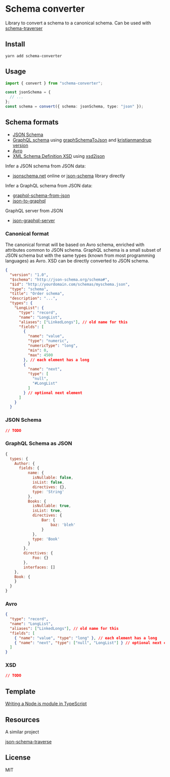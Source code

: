 # Schema converter

Library to convert a schema to a canonical schema. Can be used with [schema-traverser](https://github.com/kristianmandrup/schema-traverser)

## Install

`yarn add schema-converter`

## Usage

```ts
import { convert } from "schema-converter";

const jsonSchema = {
  // ...
};
const schema = convert({ schema: jsonSchema, type: "json" });
```

## Schema formats

- [JSON Schema](https://json-schema.org/)
- [GraphQL schema](https://graphql.org/learn/schema/) using [graphSchemaToJson](https://github.com/jjwtay/graphSchemaToJson) and [kristianmandrup version](https://github.com/kristianmandrup/graphSchemaToJson)
- [Avro](https://avro.apache.org/docs/current/spec.html)
- [XML Schema Definition XSD](w3schools.com/xml/schema_intro.asp) using [xsd2json](https://github.com/fnogatz/xsd2json)

Infer a JSON schema from JSON data:

- [jsonschema.net](https://www.jsonschema.net/) online or [json-schema](https://github.com/jackwootton/json-schema) library directly

Infer a GraphQL schema from JSON data:

- [graphql-schema-from-json](https://github.com/marmelab/graphql-schema-from-json)
- [json-to-graphql](https://github.com/Aweary/json-to-graphql)

GraphQL server from JSON

- [json-graphql-server](https://github.com/marmelab/json-graphql-server)

### Canonical format

The canonical format will be based on Avro schema, enriched with attributes common to JSON schema. GraphQL schema is a small subset of JSON schema but with the same types (known from most programming languages) as Avro. XSD can be directly converted to JSON schema.

```json
{
  "version": "1.0",
  "$schema": "http://json-schema.org/schema#",
  "$id": "http://yourdomain.com/schemas/myschema.json",
  "type": "schema",
  "title": "Order schema",
  "description": "...",
  "types": {
    "LongList": {
      "type": "record",
      "name": "LongList",
      "aliases": ["LinkedLongs"], // old name for this
      "fields": [
        {
          "name": "value",
          "type": "numeric",
          "numericType": "long",
          "min": 0,
          "max": 4500
        }, // each element has a long
        {
          "name": "next",
          "type": [
            "null",
            "#LongList"
          ]
        } // optional next element
      ]
    }
  }
```

### JSON Schema

```json
// TODO
```

### GraphQL Schema as JSON

```js
{
  types: {
    Author: {
      fields: {
          name: {
            isNullable: false,
            isList: false,
            directives: {},
            type: 'String'
          },
          Books: {
            isNullable: true,
            isList: true,
            directives: {
                Bar: {
                    baz: 'bleh'
                }
            },
            type: 'Book'
          }
        },
        directives: {
            Foo: {}
        },
        interfaces: []
    },
    Book: {
    }
  }
}
```

### Avro

```json
{
  "type": "record",
  "name": "LongList",
  "aliases": ["LinkedLongs"], // old name for this
  "fields": [
    { "name": "value", "type": "long" }, // each element has a long
    { "name": "next", "type": ["null", "LongList"] } // optional next element
  ]
}
```

### XSD

```json
// TODO
```

## Template

[Writing a Node.js module in TypeScript](https://www.twilio.com/blog/2017/06/writing-a-node-module-in-typescript.html)

## Resources

A similar project

[json-schema-traverse](https://github.com/epoberezkin/json-schema-traverse)

## License

MIT
